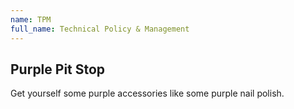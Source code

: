 ```yaml
---
name: TPM
full_name: Technical Policy & Management
---
```


## Purple Pit Stop
Get yourself some purple accessories like some purple nail polish.
